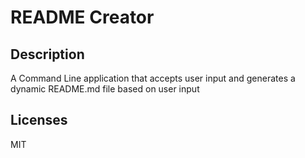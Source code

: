 # README Creator
  ## Description
  A Command Line application that accepts user input and generates a dynamic README.md file based on user input
  ## Licenses
  MIT

